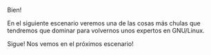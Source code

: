 Bien!

En el siguiente escenario veremos una de las cosas más chulas que tendremos que dominar para volvernos unos expertos en GNU/Linux.

Sigue! Nos vemos en el próximos escenario!
